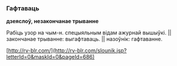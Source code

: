 ### Гафтаваць
**дзеяслоў, незакончанае трыванне**

Рабіць узор на чым-н. спецыяльным відам ажурнай вышыўкі. || закончанае трыванне: выгафтаваць. || назоўнік: гафтаванне.

<a rel="author">[http://rv-blr.com/](http://rv-blr.com/slounik.jsp?letterId=0&maskId=0&pageId=686)</a>

